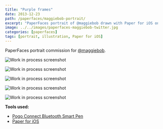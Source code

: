 ```yaml
---
title: "Purple frames"
date: 2013-12-23
path: /paperfaces/maggiebob-portrait/
excerpt: "PaperFaces portrait of @maggiebob drawn with Paper for iOS on an iPad."
image: ../../images/paperfaces-maggiebob-twitter.jpg
categories: [paperfaces]
tags: [portrait, illustration, Paper for iOS]
---
```


PaperFaces portrait commission for [@maggiebob](https://twitter.com/maggiebob).

![Work in process screenshot](../../images/paperfaces-maggiebob-process-1-lg.jpg)

![Work in process screenshot](../../images/paperfaces-maggiebob-process-2-lg.jpg)

![Work in process screenshot](../../images/paperfaces-maggiebob-process-3-lg.jpg)

![Work in process screenshot](../../images/paperfaces-maggiebob-process-4-lg.jpg)

![Work in process screenshot](../../images/paperfaces-maggiebob-process-5-lg.jpg)

**Tools used:**

- [Pogo Connect Bluetooth Smart Pen](https://www.amazon.com/gp/product/B009K448L4/ref=as_li_ss_tl?ie=UTF8&camp=1789&creative=390957&creativeASIN=B009K448L4&linkCode=as2&tag=mademist-20)
- [Paper for iOS](https://paper.bywetransfer.com/)
